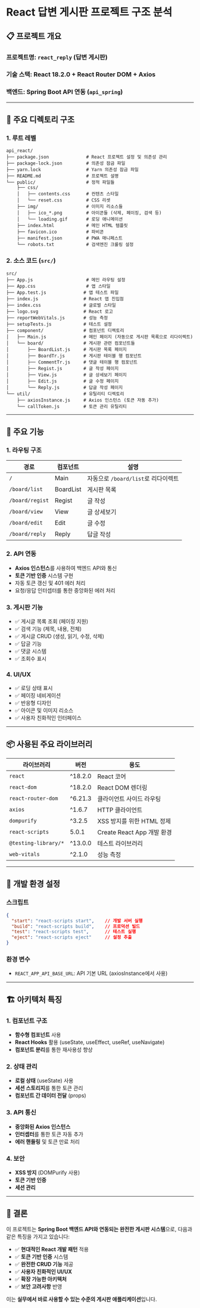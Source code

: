 # React 답변 게시판 프로젝트 구조 분석

## 📋 프로젝트 개요

### **프로젝트명**: `react_reply` (답변 게시판)
### **기술 스택**: React 18.2.0 + React Router DOM + Axios
### **백엔드**: Spring Boot API 연동 (`api_spring`)

---

## 📁 주요 디렉토리 구조

### **1. 루트 레벨**
```
api_react/
├── package.json              # React 프로젝트 설정 및 의존성 관리
├── package-lock.json         # 의존성 잠금 파일
├── yarn.lock                 # Yarn 의존성 잠금 파일
├── README.md                 # 프로젝트 설명
└── public/                   # 정적 파일들
    ├── css/
    │   ├── contents.css      # 컨텐츠 스타일
    │   └── reset.css         # CSS 리셋
    ├── img/                  # 이미지 리소스들
    │   ├── ico_*.png         # 아이콘들 (삭제, 페이징, 검색 등)
    │   └── loading.gif       # 로딩 애니메이션
    ├── index.html            # 메인 HTML 템플릿
    ├── favicon.ico           # 파비콘
    ├── manifest.json         # PWA 매니페스트
    └── robots.txt            # 검색엔진 크롤링 설정
```

### **2. 소스 코드 (`src/`)**
```
src/
├── App.js                    # 메인 라우팅 설정
├── App.css                   # 앱 스타일
├── App.test.js              # 앱 테스트 파일
├── index.js                 # React 앱 진입점
├── index.css                # 글로벌 스타일
├── logo.svg                 # React 로고
├── reportWebVitals.js       # 성능 측정
├── setupTests.js            # 테스트 설정
├── component/               # 컴포넌트 디렉토리
│   ├── Main.js              # 메인 페이지 (자동으로 게시판 목록으로 리다이렉트)
│   └── board/               # 게시판 관련 컴포넌트들
│       ├── BoardList.js     # 게시판 목록 페이지
│       ├── BoardTr.js       # 게시판 테이블 행 컴포넌트
│       ├── CommentTr.js     # 댓글 테이블 행 컴포넌트
│       ├── Regist.js        # 글 작성 페이지
│       ├── View.js          # 글 상세보기 페이지
│       ├── Edit.js          # 글 수정 페이지
│       └── Reply.js         # 답글 작성 페이지
└── util/                    # 유틸리티 디렉토리
    ├── axiosInstance.js     # Axios 인스턴스 (토큰 자동 추가)
    └── callToken.js         # 토큰 관리 유틸리티
```

---

## 🚀 주요 기능

### **1. 라우팅 구조**
| 경로 | 컴포넌트 | 설명 |
|------|----------|------|
| `/` | Main | 자동으로 `/board/list`로 리다이렉트 |
| `/board/list` | BoardList | 게시판 목록 |
| `/board/regist` | Regist | 글 작성 |
| `/board/view` | View | 글 상세보기 |
| `/board/edit` | Edit | 글 수정 |
| `/board/reply` | Reply | 답글 작성 |

### **2. API 연동**
- **Axios 인스턴스**를 사용하여 백엔드 API와 통신
- **토큰 기반 인증** 시스템 구현
- 자동 토큰 갱신 및 401 에러 처리
- 요청/응답 인터셉터를 통한 중앙화된 에러 처리

### **3. 게시판 기능**
- ✅ 게시글 목록 조회 (페이징 지원)
- ✅ 검색 기능 (제목, 내용, 전체)
- ✅ 게시글 CRUD (생성, 읽기, 수정, 삭제)
- ✅ 답글 기능
- ✅ 댓글 시스템
- ✅ 조회수 표시

### **4. UI/UX**
- ✅ 로딩 상태 표시
- ✅ 페이징 네비게이션
- ✅ 반응형 디자인
- ✅ 아이콘 및 이미지 리소스
- ✅ 사용자 친화적인 인터페이스

---

## 📦 사용된 주요 라이브러리

| 라이브러리 | 버전 | 용도 |
|------------|------|------|
| `react` | ^18.2.0 | React 코어 |
| `react-dom` | ^18.2.0 | React DOM 렌더링 |
| `react-router-dom` | ^6.21.3 | 클라이언트 사이드 라우팅 |
| `axios` | ^1.6.7 | HTTP 클라이언트 |
| `dompurify` | ^3.2.5 | XSS 방지를 위한 HTML 정제 |
| `react-scripts` | 5.0.1 | Create React App 개발 환경 |
| `@testing-library/*` | ^13.0.0 | 테스트 라이브러리 |
| `web-vitals` | ^2.1.0 | 성능 측정 |

---

## 🔧 개발 환경 설정

### **스크립트**
```json
{
  "start": "react-scripts start",    // 개발 서버 실행
  "build": "react-scripts build",    // 프로덕션 빌드
  "test": "react-scripts test",      // 테스트 실행
  "eject": "react-scripts eject"     // 설정 추출
}
```

### **환경 변수**
- `REACT_APP_API_BASE_URL`: API 기본 URL (axiosInstance에서 사용)

---

## 🏗️ 아키텍처 특징

### **1. 컴포넌트 구조**
- **함수형 컴포넌트** 사용
- **React Hooks** 활용 (useState, useEffect, useRef, useNavigate)
- **컴포넌트 분리**를 통한 재사용성 향상

### **2. 상태 관리**
- **로컬 상태** (useState) 사용
- **세션 스토리지**를 통한 토큰 관리
- **컴포넌트 간 데이터 전달** (props)

### **3. API 통신**
- **중앙화된 Axios 인스턴스**
- **인터셉터**를 통한 토큰 자동 추가
- **에러 핸들링** 및 토큰 만료 처리

### **4. 보안**
- **XSS 방지** (DOMPurify 사용)
- **토큰 기반 인증**
- **세션 관리**

---

## 📝 결론

이 프로젝트는 **Spring Boot 백엔드 API와 연동되는 완전한 게시판 시스템**으로, 다음과 같은 특징을 가지고 있습니다:

- ✅ **현대적인 React 개발 패턴** 적용
- ✅ **토큰 기반 인증** 시스템
- ✅ **완전한 CRUD 기능** 제공
- ✅ **사용자 친화적인 UI/UX**
- ✅ **확장 가능한 아키텍처**
- ✅ **보안 고려사항** 반영

이는 **실무에서 바로 사용할 수 있는 수준의 게시판 애플리케이션**입니다. 